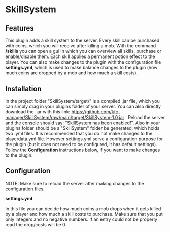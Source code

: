 # SkillSystem

## Features

This plugin adds a skill system to the server. Every skill can be purchased with coins, which you will receive after killing a mob. With the command **/skills** you can open a gui in which you can overview all skills, purchase or enable/disable them. Each skill applies a permanent potion effect to the player. You can also make changes to the plugin with the configuration file **settings.yml**, which is used to make balance changes to the plugin (how much coins are dropped by a mob and how much a skill costs).

## Installation

In the project folder "SkillSystem/target/" is a compiled .jar file, which you can simply drag in your plugins folder of your server. You can also directly download the .jar with this link: https://github.com/kfc-manager/SkillSystem/raw/main/target/SkillSystem-1.0.jar . Reload the server and the console should say: "SkillSystem has been enabled!". Also in your plugins folder should be a "SkillSystem" folder be generated, which holds two .yml files. It is recommended that you do not make changes to the playerdata.yml file. However settings.yml serve a configuration purpose for the plugin (but it does not need to be configured, it has default settings). Follow the **Configuration** instructions below, if you want to make changes to the plugin.

## Configuration

NOTE: Make sure to reload the server after making changes to the configuration files.

**settings.yml**

In this file you can decide how much coins a mob drops when it gets killed by a player and how much a skill costs to purchase. Make sure that you put only integers and no negative numbers. If an entry could not be properly read the drop/costs will be 0.
